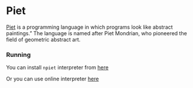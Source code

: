 # Piet

[Piet](http://www.dangermouse.net/esoteric/piet.html) is a programming language in which programs look like abstract paintings.” The language is named after Piet Mondrian, who pioneered the field of geometric abstract art. 

### Running 

You can install `npiet` interpreter from [here](https://github.com/gleitz/npiet)

Or you can use online interpreter [here](https://www.bertnase.de/npiet/npiet-execute.php)
